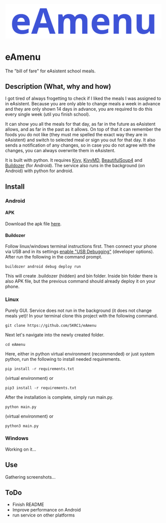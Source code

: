 ![eAmenu logo](https://github.com/5KRC1/eAmenu/blob/master/assets/images/eAmenu_logo.png "eAmenu logo")
# eAmenu
The "bill of fare" for eAsistent school meals.

## Description (What, why and how)
I got tired of always frogetting to check if I liked the meals I was assigned to in eAsistent.
Because you are only able to change meals a week in advance and they are only shown 14 days in advance, you are required to do this every single week (util you finish school).

It can show you all the meals for that day, as far in the future as eAsistent allows, and as far in the past as it allows.
On top of that it can remember the foods you do not like (they must me spelled the exact way they are in eAsistent) and switch to selected meal or sign you out for that day.
It also sends a notification of any changes, so in case you do not agree with the changes, you can always overwrite them in eAsistent.

It is built with python. It requires [Kivy](https://github.com/kivy/kivy), [KivyMD](https://github.com/kivymd/KivyMD),
[BeautifulSoup4](https://www.crummy.com/software/BeautifulSoup/) and [Buildozer](https://github.com/kivy/buildozer) (for Android).
The service also runs in the background (on Android) with python for android.

## Install
### Android
#### APK
Download the apk file [here](https://api.dasadweb.tk/api/files/eAmenu.apk).

#### Buildozer
Follow linux/windows terminal instructions first.
Then connect your phone via USB and in its settings [enable "USB Debugging"](https://www.lifewire.com/enable-usb-debugging-android-4690927) (developer options).
After run the following in the command prompt.
```
buildozer android debug deploy run
```
This will create .buildozer (hidden) and bin folder. Inside bin folder there is also APK file, but the previous command should already deploy it on your phone.

### Linux
Purely GUI. Service does not run in the background (it does not change meals yet)!
In your terminal clone this project with the following command.
```
git clone https://github.com/5KRC1/eAmenu
```
Next let's navigate into the newly created folder.
```
cd eAmenu
```
Here, either in python virtual environment (recommended) or just system python, run the following to install needed requirements.
```
pip install -r requirements.txt
```
(virtual environment) or
```
pip3 install -r requirements.txt
```
After the installation is complete, simply run main.py.
```
python main.py
```
(virtual environment) or
```
python3 main.py
```

### Windows
Working on it...

## Use
Gathering screenshots...

## ToDo
- Finish README
- Improve performance on Android
- run service on other platforms
